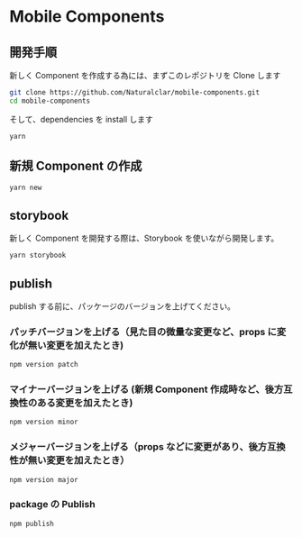 # Mobile Components

## 開発手順

新しく Component を作成する為には、まずこのレポジトリを Clone します

```sh
git clone https://github.com/Naturalclar/mobile-components.git
cd mobile-components
```

そして、dependencies を install します

```
yarn
```

## 新規 Component の作成

```sh
yarn new
```

## storybook

新しく Component を開発する際は、Storybook を使いながら開発します。

```sh
yarn storybook
```

## publish

publish する前に、パッケージのバージョンを上げてください。

### パッチバージョンを上げる（見た目の微量な変更など、props に変化が無い変更を加えたとき)

```sh
npm version patch
```

### マイナーバージョンを上げる (新規 Component 作成時など、後方互換性のある変更を加えたとき)

```sh
npm version minor
```

### メジャーバージョンを上げる（props などに変更があり、後方互換性が無い変更を加えたとき）

```sh
npm version major
```

### package の Publish

```sh
npm publish
```
